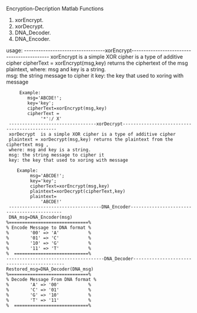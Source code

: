 Encryption-Decription
Matlab Functions
1. xorEncrypt.
2. xorDecrypt.
3. DNA_Decoder.
4. DNA_Encoder.

usage:
     ----------------------------------xorEncrypt-------------------------------------------
     xorEncrypt  is a simple XOR cipher is a type of additive cipher
     cipherText = xorEncrypt(msg,key) returns the ciphertext of the msg plaintext, 
     where: msg and key is a string.    
     msg: the string message to cipher it
     key: the key that used to xoring with message
    
         Example:
            msg='ABCDE!';
            key='key';
            cipherText=xorEncrypt(msg,key)
            cipherText =
                 '*':/ X'
     ---------------------------------xorDecrypt---------------------------------------------
     xorDecrypt  is a simple XOR cipher is a type of additive cipher
     plaintext = xorDecrypt(msg,key) returns the plaintext from the ciphertext msg ,    
     where: msg and key is a string.    
     msg: the string message to cipher it
     key: the key that used to xoring with message
    
        Example:
             msg='ABCDE!';
             key='key';
             cipherText=xorEncrypt(msg,key)
             plaintext=xorDecrypt(cipherText,key)
             plaintext=
                 'ABCDE!'
     -----------------------------------DNA_Encoder--------------------------------------------
     DNA_msg=DNA_Encoder(msg)
    %==============================%
    % Encode Message to DNA format %
    %        '00' => 'A'           %
    %        '01' => 'C'           %
    %        '10' => 'G'           %
    %        '11' => 'T'           %
    %  ============================%
    -------------------------------------DNA_Decoder--------------------------------------------
    Restored_msg=DNA_Decoder(DNA_msg)
    %==============================%
    % Decode Message From DNA format %
    %        'A' => '00'           %
    %        'C' => '01'           %
    %        'G' => '10'           %
    %        'T' => '11'           %
    %  ============================%
    
    
